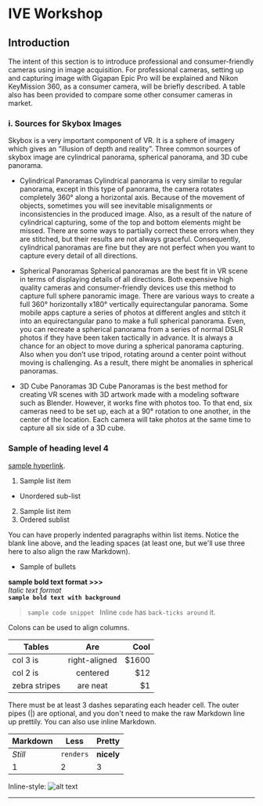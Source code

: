 
[//]: # (This is a comment, it will not be included, use this format to write comments)

# IVE Workshop 

## Introduction 
The intent of this section is to introduce professional and consumer-friendly cameras using in image acquisition. For professional cameras, setting up and capturing image with Gigapan Epic Pro will be explained and Nikon KeyMission 360, as a consumer camera, will be briefly described. A table also has been provided to compare some other consumer cameras in market.   

### i.	Sources for Skybox Images

Skybox is a very important component of VR. It is a sphere of imagery which gives an “illusion of depth and reality”. Three common sources of skybox image are cylindrical panorama, spherical panorama, and 3D cube panorama. 

*	Cylindrical Panoramas
Cylindrical panorama is very similar to regular panorama, except in this type of panorama, the camera rotates completely 360° along a horizontal axis. Because of the movement of objects, sometimes you will see inevitable misalignments or inconsistencies in the produced image. Also, as a result of the nature of cylindrical capturing, some of the top and bottom elements might be missed. There are some ways to partially correct these errors when they are stitched, but their results are not always graceful. Consequently, cylindrical panoramas are fine but they are not perfect when you want to capture every detail of all directions.

*	Spherical Panoramas
Spherical panoramas are the best fit in VR scene in terms of displaying details of all directions. Both expensive high quality cameras and consumer-friendly devices use this method to capture full sphere panoramic image. 
There are various ways to create a full 360° horizontally x180° vertically equirectangular panorama. Some mobile apps capture a series of photos at different angles and stitch it into an equirectangular pano to make a full spherical panorama. Even, you can recreate a spherical panorama from a series of normal DSLR photos if they have been taken tactically in advance. 
It is always a chance for an object to move during a spherical panorama capturing. Also when you don’t use tripod, rotating around a center point without moving is challenging. As a result, there might be anomalies in spherical panoramas. 

*	3D Cube Panoramas
3D Cube Panoramas is the best method for creating VR scenes with 3D artwork made with a modeling software such as Blender. However, it works fine with photos too. To that end, six cameras need to be set up, each at a 90° rotation to one another, in the center of the location. Each camera will take photos at the same time to capture all six side of a 3D cube.


### Sample of heading level 4

[sample hyperlink](https://github.com/domlysz/BlenderGIS). 

1. Sample list item
  * Unordered sub-list 
2. Sample list item
  1. Ordered sublist 

   You can have properly indented paragraphs within list items. Notice the blank line above, and the leading spaces (at least one, but we'll use three here to also align the raw Markdown).

* Sample of bullets

[//]: # ( <br> is for going to next line)

__sample bold text format >>>__ <br>
*Italic text format* <br>
__`sample bold text with background`__ <br>


>`sample code snippet ` 
Inline `code` has `back-ticks around` it.

Colons can be used to align columns.

| Tables        | Are           | Cool  |
| ------------- |:-------------:| -----:|
| col 3 is      | right-aligned | $1600 |
| col 2 is      | centered      |   $12 |
| zebra stripes | are neat      |    $1 |

There must be at least 3 dashes separating each header cell.
The outer pipes (|) are optional, and you don't need to make the 
raw Markdown line up prettily. You can also use inline Markdown.

Markdown | Less | Pretty
--- | --- | ---
*Still* | `renders` | **nicely**
1 | 2 | 3

Inline-style: 
![alt text](https://github.ncsu.edu/ptabriz/IVE_workshop/tree/master/images/oculus_rift_logo.png "Logo Title Text 1")

[//]: # (sample page divider)
---------- 




